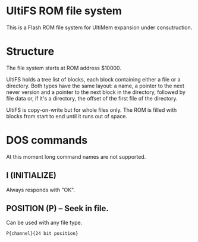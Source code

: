 UltiFS ROM file system
======================

This is a Flash ROM file system for UltiMem expansion under consutruction.

# Structure

The file system starts at ROM address $10000.

UltiFS holds a tree list of blocks, each block containing either a file or a
directory.  Both types have the same layout: a name, a pointer to the next
never version and a pointer to the next block in the directory, followed by
file data or, if it's a directory, the offset of the first file of the
directory.

UltiFS is copy-on-write but for whole files only.  The ROM is filled with
blocks from start to end until it runs out of space.

# DOS commands

At this moment long command names are not supported.

## I (INITIALIZE)

Always responds with "OK".

## POSITION (P) – Seek in file.

Can be used with any file type.

~~~
P{channel}{24 bit position}
~~~
